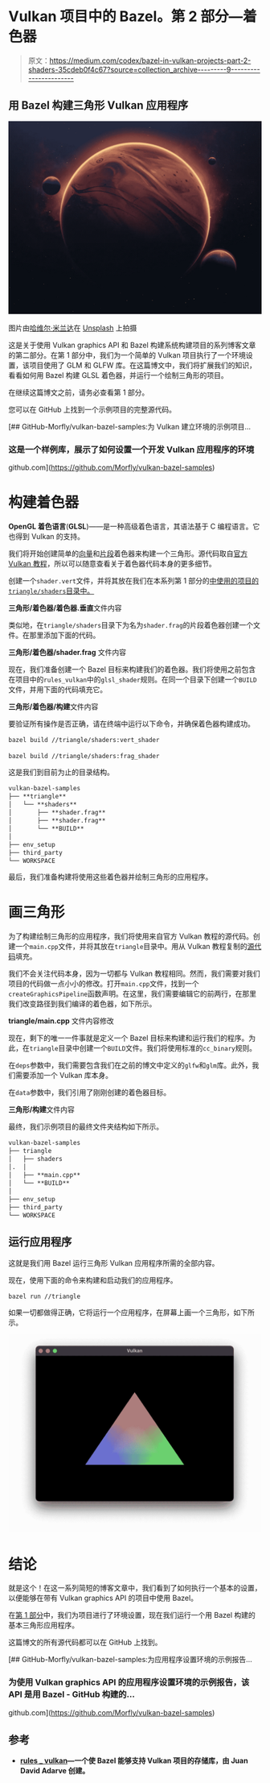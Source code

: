 # Vulkan 项目中的 Bazel。第 2 部分—着色器

> 原文：<https://medium.com/codex/bazel-in-vulkan-projects-part-2-shaders-35cdeb0f4c67?source=collection_archive---------9----------------------->

## 用 Bazel 构建三角形 Vulkan 应用程序

![](img/b1dcd8b966591818568a922c9fe54b22.png)

图片由[哈维尔·米兰达](https://unsplash.com/photos/OiiVv1iiB0A)在 [Unsplash](https://unsplash.com/) 上拍摄

这是关于使用 Vulkan graphics API 和 Bazel 构建系统构建项目的系列博客文章的第二部分。在第 1 部分中，我们为一个简单的 Vulkan 项目执行了一个环境设置，该项目使用了 GLM 和 GLFW 库。在这篇博文中，我们将扩展我们的知识，看看如何用 Bazel 构建 GLSL 着色器，并运行一个绘制三角形的项目。

在继续这篇博文之前，请务必查看第 1 部分。

您可以在 GitHub 上找到一个示例项目的完整源代码。

[](https://github.com/Morfly/vulkan-bazel-samples) [## GitHub-Morfly/vulkan-bazel-samples:为 Vulkan 建立环境的示例项目…

### 这是一个样例库，展示了如何设置一个开发 Vulkan 应用程序的环境

github.com](https://github.com/Morfly/vulkan-bazel-samples) 

# 构建着色器

**OpenGL 着色语言**(**GLSL**)——是一种高级着色语言，其语法基于 C 编程语言。它也得到 Vulkan 的支持。

我们将开始创建简单的[向量](https://vulkan-tutorial.com/code/09_shader_base.vert)和[片段](https://vulkan-tutorial.com/code/09_shader_base.frag)着色器来构建一个三角形。源代码取自[官方 Vulkan 教程](https://vulkan-tutorial.com/Drawing_a_triangle/Graphics_pipeline_basics/Shader_modules)，所以可以随意查看关于着色器代码本身的更多细节。

创建一个`shader.vert`文件，并将其放在我们在本系列第 1 部分的[中使用的项目的`triangle/shaders`目录中。](/codex/vulkan-in-bazel-projects-part-1-environment-setup-e9fc2ec51b)

**三角形/着色器/着色器.垂直**文件内容

类似地，在`triangle/shaders`目录下为名为`shader.frag`的片段着色器创建一个文件。在那里添加下面的代码。

**三角形/着色器/shader.frag** 文件内容

现在，我们准备创建一个 Bazel 目标来构建我们的着色器。我们将使用之前包含在项目中的`rules_vulkan`中的`glsl_shader`规则。在同一个目录下创建一个`BUILD`文件，并用下面的代码填充它。

**三角形/着色器/构建**文件内容

要验证所有操作是否正确，请在终端中运行以下命令，并确保着色器构建成功。

```
bazel build //triangle/shaders:vert_shader

bazel build //triangle/shaders:frag_shader
```

这是我们到目前为止的目录结构。

```
vulkan-bazel-samples
├── **triangle**
│   └── **shaders**
│       ├── **shader.frag**
│       ├── **shader.frag**
│       └── **BUILD**
│
├── env_setup
├── third_party
└── WORKSPACE
```

最后，我们准备构建将使用这些着色器并绘制三角形的应用程序。

# 画三角形

为了构建绘制三角形的应用程序，我们将使用来自官方 Vulkan 教程的源代码。创建一个`main.cpp`文件，并将其放在`triangle`目录中。用从 Vulkan 教程复制的[源代码](https://vulkan-tutorial.com/code/17_swap_chain_recreation.cpp)填充。

我们不会关注代码本身，因为一切都与 Vulkan 教程相同。然而，我们需要对我们项目的代码做一点小小的修改。打开`main.cpp`文件，找到一个`createGraphicsPipeline`函数声明。在这里，我们需要编辑它的前两行，在那里我们改变路径到我们编译的着色器，如下所示。

**triangle/main.cpp** 文件内容修改

现在，剩下的唯一一件事就是定义一个 Bazel 目标来构建和运行我们的程序。为此，在`triangle`目录中创建一个`BUILD`文件。我们将使用标准的`cc_binary`规则。

在`deps`参数中，我们需要包含我们在之前的博文中定义的`glfw`和`glm`库。此外，我们需要添加一个 Vulkan 库本身。

在`data`参数中，我们引用了刚刚创建的着色器目标。

**三角形/构建**文件内容

最终，我们示例项目的最终文件夹结构如下所示。

```
vulkan-bazel-samples
├── triangle
│   ├── shaders
│.  │
│   ├── **main.cpp**
│   └── **BUILD**
│
├── env_setup
├── third_party
└── WORKSPACE
```

## 运行应用程序

这就是我们用 Bazel 运行三角形 Vulkan 应用程序所需的全部内容。

现在，使用下面的命令来构建和启动我们的应用程序。

```
bazel run //triangle
```

如果一切都做得正确，它将运行一个应用程序，在屏幕上画一个三角形，如下所示。

![](img/00905431aeb2a503550ba274baa02558.png)

# 结论

就是这个！在这一系列简短的博客文章中，我们看到了如何执行一个基本的设置，以便能够在带有 Vulkan graphics API 的项目中使用 Bazel。

在[第 1 部分](/codex/vulkan-in-bazel-projects-part-1-environment-setup-e9fc2ec51b)中，我们为项目进行了环境设置，现在我们运行一个用 Bazel 构建的基本三角形应用程序。

这篇博文的所有源代码都可以在 GitHub 上找到。

[](https://github.com/Morfly/vulkan-bazel-samples) [## GitHub-Morfly/vulkan-bazel-samples:为应用程序设置环境的示例报告…

### 为使用 Vulkan graphics API 的应用程序设置环境的示例报告，该 API 是用 Bazel - GitHub 构建的…

github.com](https://github.com/Morfly/vulkan-bazel-samples) 

## 参考

*   [**rules _ vulkan**](https://github.com/jadarve/rules_vulkan)**—一个使 Bazel 能够支持 Vulkan 项目的存储库，由 Juan David Adarve 创建。**